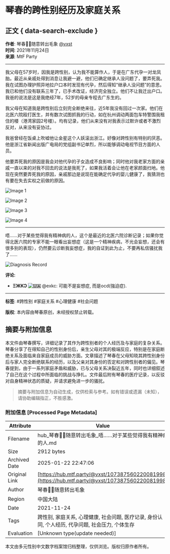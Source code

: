 # 琴春的跨性别经历及家庭关系

## 正文 { data-search-exclude }


**作者**: 琴春🏳️‍⚧️随意转出毛象 [@vxst](https://hub.mtf.party/@vxst)  
**时间**: 2021年11月24日  
**来源**: MtF Party  

---

我父母在57岁时，因我是跨性别，认为我不能算作人，于是在广东代孕一对龙凤胎。最近从亲戚处得到消息让我避一避，他们已确定继承人没问题了，要弄死我。我在试图办理护照异地拉户口本时发现有代孕，然后得知“继承人没问题”的意思。我已和他们没有联系三年了，已手术改证，经济完全独立。他们不让我迁出户口。我爸的说法是这是我绝经7年，52岁的母亲专程去广东生的。

我父母在知道我是跨性别后立刻完全断绝来往，近5年我没有回过一次家。他们在北医六院殴打医生，并有数次试图抓我的行动，如在杭州调动两面包车特警围我租住的楼（港湾家园2号楼）。均有记录，他们从来没有对我表示过默许或者不激烈反对，从来没有妥协过。

我爸曾经在饭桌上吹嘘他让金星这个人妖滚出浙江。好像对跨性别有特别的厌恶。他是浙江省新闻出版广电局的党组副书记单烈，所以能够调动电视节目方面的人员。

他要弄死我的原因是我会对他代孕的子女造成不良影响；同时他对我老家方面的亲戚一直以来的对我不回去的说法是我死了，如果我活着会让他在老家颜面扫地。他现在突然要弄死我的原因，亲戚那边是说现在能确定代孕的婴儿健康了，我猜测也有要在失去实权之前做的原因。

![Image 1](https://images.mtf.party/media_attachments/files/107/330/701/397/460/423/original/fb45666f873af4eb.png)

![Image 2](https://images.mtf.party/media_attachments/files/107/330/701/522/262/874/original/0e87548d0597c3f2.png)

![Image 3](https://images.mtf.party/media_attachments/files/107/330/701/641/152/671/original/3ac33916b0b09bc9.png)

![Image 4](https://images.mtf.party/media_attachments/files/107/330/701/737/147/860/original/dcbfdc146ca52f1d.jpeg)

---

唔……对于某些觉得我有精神病的人，这个是最近的北医六院诊断记录；如果你觉得北医六院的专家不能一眼看出妄想症（这是一个精神疾病，不光会妄想，还会有很多别的表现），仍然要云诊断我妄想症，我的自证到此为止，不要再私信骚扰我了……

![Diagnosis Record](https://images.mtf.party/media_attachments/files/107/387/560/160/259/629/original/0ead4ec65aac4ecb.jpeg)

**评论**: 

- **ΞЖKƆ ![🇺🇦](/emoji/1f1fa-1f1e6.svg)** @exkc: 可能不是妄想症, 而是ocd(強迫症).

---

**标签**: #跨性别 #家庭关系 #心理健康 #社会问题

**版权**: 本内容由琴春原创，未经授权禁止转载。
<!-- tcd_original_link https://hub.mtf.party/@vxst/107387560220081998 -->


## 摘要与附加信息

<!-- tcd_abstract -->
本文件由琴春撰写，详细记录了其作为跨性别者的个人经历及与家庭的复杂关系。琴春分享了在得知自己的性别身份后，亲生父母对其的极端反应，特别是在家庭断绝关系及面临来自家庭成员的威胁方面。文章描述了琴春在父母知晓其跨性别身份后与家人完全断绝联系的经历，以及父亲对其身份的否定和对跨性别者的偏见。琴春提到，由于一系列家庭矛盾和威胁，已与父母关系决裂近五年，同时也详细叙述了自己在这个过程中所面临的挑战与挣扎。文件最后附有琴春的医疗记录，以反驳对自身精神状态的质疑，并请求避免进一步的骚扰。
<!-- tcd_abstract_end -->

> 摘要与附加信息为自动生成，仅供检索与参考。如有错误或遗漏（未知），请协助编辑指正，不胜感激。

### 附加信息 [Processed Page Metadata]

| Attribute       | Value                                  |
|-----------------|----------------------------------------|
| Filename        | hub_琴春🏳️‍⚧️随意转出毛象_唔……对于某些觉得我有精神病的人.md                             |
| Size            | 2912 bytes                           |
| Archived Date   | 2025-01-22 22:47:06                             |
| Original Link   | [https://hub.mtf.party/@vxst/107387560220081998](https://hub.mtf.party/@vxst/107387560220081998)                       |
| Author          | 琴春🏳️‍⚧️随意转出毛象                               |
| Region          | 中国大陆                               |
| Date            | 2021-11-24                                 |
| Tags            | 跨性别, 家庭关系, 心理健康, 社会问题, 医疗记录, 身份认同, 个人经历, 代孕问题, 社会压力, 个体生存                                 |
| Evaluation            | [Unknown type(update needed)]                                 |
<!-- tcd_table_end -->

本文由多元性别中文数字档案馆归档整理，仅供浏览。版权归原作者所有。
